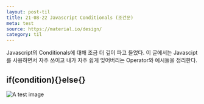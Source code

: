 ```yaml
---
layout: post-til
title: 21-08-22 Javascript Conditionals (조건문)
meta: test
source: https://material.io/design/
category: til
---
```

Javascript의 Conditionals에 대해 조금 더 깊이 파고 들었다. 이 글에서는 Javascipt를 사용하면서 자주 쓰이고 내가 자주 쉽게 잊어버리는 Operator와 예시들을 정리한다. 

## if(condition){}else{}

![A test image]({{site.baseurl}}/img/2021-08-19-1.jpg)